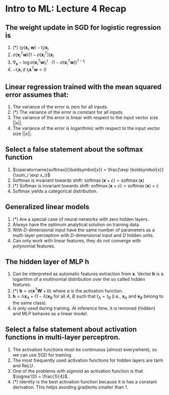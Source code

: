 # Intro to ML: Lecture 4 Recap

## The weight update in SGD for logistic regression is

1. (*) $(y(\boldsymbol{x}_i, \boldsymbol{w}) - t_i)\boldsymbol{x}_i$
2. $\sigma(\boldsymbol{x}_i^T\boldsymbol{w})\left(1 - \sigma(\boldsymbol{x}_i^T) \right)\boldsymbol{x}_i$
3. $\nabla_\boldsymbol{x} -\log \sigma(\boldsymbol{x}_i^T\boldsymbol{w})^t_i \cdot (1 - \sigma(\boldsymbol{x}_i^T\boldsymbol{w}))^{1 - t_i}$
4. $-t_i\boldsymbol{x}_i$ if $t_i \boldsymbol{x}^T\boldsymbol{w} < 0$


## Linear regression trained with the mean squared error assumes that:

1. The variance of the error is zero for all inputs.
2. (*) The variance of the error is constant for all inputs.
3. The variance of the error is linear with respect to the input vector size $||x||$.
4. The variance of the error is logarithmic with respect to the input vector size $||x||$.


## Select a false statement about the softmax function

1. $\operatorname{softmax}(\boldsymbol{x}) = \frac{\exp \boldsymbol{x}}{\sum_i \exp x_i}$
2. Softmax is invariant towards shift: $\operatorname{softmax}(\boldsymbol{x} + c) = \operatorname{softmax}(\boldsymbol{x})$
3. (*) Softmax is invariant towards shift: $\operatorname{softmax}(\boldsymbol{x} + c) = \operatorname{softmax}(\boldsymbol{x})$ + c
4. Softmax yields a categorical distribution.


## Generalized linear models

1. (*) Are a special case of neural networks with zero hidden layers.
2. Always have the optimum analytical solution on training data.
3. With $D$-dimensional input have the same number of parameters as a multi-layer perceptron with $D$-dimensional input and $D$ hidden units.
4. Can only work with linear features, they do not converge with polynomial features.


## The hidden layer of MLP $\boldsymbol{h}$

1. Can be interpreted as automatic features extraction from $\boldsymbol{x}$. Vector $\boldsymbol{h}$ is a logarithm of a multinomial distribution over the so called hidden features.
2. (*) $\boldsymbol{h} = a(\boldsymbol{x}^T\boldsymbol{W} + b)$ where $a$ is the activation function.
3. $\boldsymbol{h} = \lambda\boldsymbol{x}_A + (1 - \lambda)\boldsymbol{x}_B$ for all $A$, $B$ such that $t_A = t_B$ (i.e., $\boldsymbol{x}_A$ and $\boldsymbol{x}_B$ belong to the same class).
4. Is only used during training. At inference time, it is removed (hidden) and MLP behaves as a linear model.


## Select a false statement about activation functions in multi-layer perceptron.

1. The activation functions must be continuous (almost everywhere), so we can use SGD for training.
2. The most frequently used activation functions for hidden layers are $\tanh$ and $\operatorname{ReLU}$.
3. One of the problems with sigmoid as activation function is that $\sigma'(0) = \frac{1}{4}$.
4. (*) Identity is the best activation function because it is has a constant derivation. This helps avoiding gradients smaller than 1.


